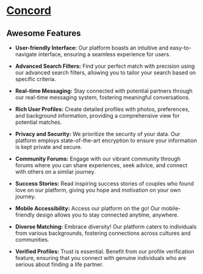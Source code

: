 # [Concord](https://assignment-12-847d7.web.app "Concord Client side") 

## Awesome Features

- **User-friendly Interface:** Our platform boasts an intuitive and easy-to-navigate interface, ensuring a seamless experience for users.

- **Advanced Search Filters:** Find your perfect match with precision using our advanced search filters, allowing you to tailor your search based on specific criteria.

- **Real-time Messaging:** Stay connected with potential partners through our real-time messaging system, fostering meaningful conversations.

- **Rich User Profiles:** Create detailed profiles with photos, preferences, and background information, providing a comprehensive view for potential matches.

- **Privacy and Security:** We prioritize the security of your data. Our platform employs state-of-the-art encryption to ensure your information is kept private and secure.

- **Community Forums:** Engage with our vibrant community through forums where you can share experiences, seek advice, and connect with others on a similar journey.

- **Success Stories:** Read inspiring success stories of couples who found love on our platform, giving you hope and motivation on your own journey.

- **Mobile Accessibility:** Access our platform on the go! Our mobile-friendly design allows you to stay connected anytime, anywhere.

- **Diverse Matching:** Embrace diversity! Our platform caters to individuals from various backgrounds, fostering connections across cultures and communities.

- **Verified Profiles:** Trust is essential. Benefit from our profile verification feature, ensuring that you connect with genuine individuals who are serious about finding a life partner.
